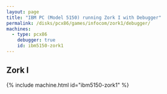 ```yaml
---
layout: page
title: "IBM PC (Model 5150) running Zork I with Debugger"
permalink: /disks/pcx86/games/infocom/zork1/debugger/
machines:
  - type: pcx86
    debugger: true
    id: ibm5150-zork1
---
```


Zork I
---

{% include machine.html id="ibm5150-zork1" %}
